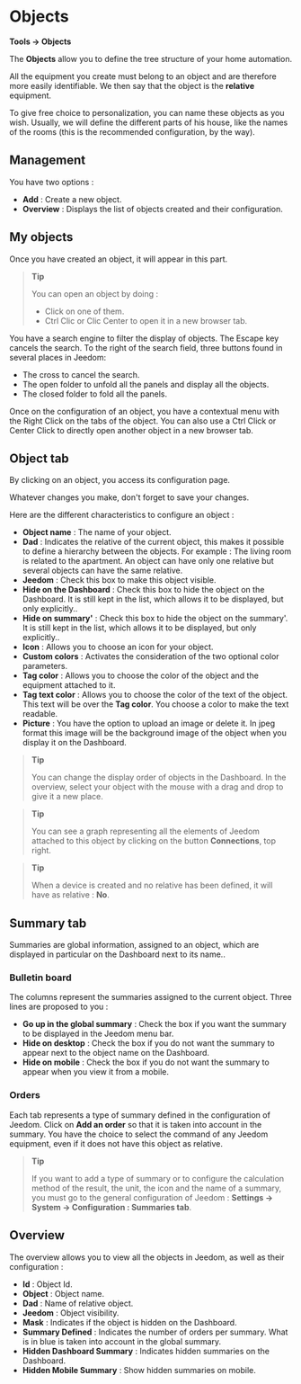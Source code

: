 # Objects
**Tools → Objects**

The **Objects** allow you to define the tree structure of your home automation.

All the equipment you create must belong to an object and are therefore more easily identifiable. We then say that the object is the **relative** equipment.

To give free choice to personalization, you can name these objects as you wish. Usually, we will define the different parts of his house, like the names of the rooms (this is the recommended configuration, by the way).

## Management

You have two options :
- **Add** : Create a new object.
- **Overview** : Displays the list of objects created and their configuration.

## My objects

Once you have created an object, it will appear in this part.

> **Tip**
>
> You can open an object by doing :
> - Click on one of them.
> - Ctrl Clic or Clic Center to open it in a new browser tab.

You have a search engine to filter the display of objects. The Escape key cancels the search.
To the right of the search field, three buttons found in several places in Jeedom:

- The cross to cancel the search.
- The open folder to unfold all the panels and display all the objects.
- The closed folder to fold all the panels.

Once on the configuration of an object, you have a contextual menu with the Right Click on the tabs of the object. You can also use a Ctrl Click or Center Click to directly open another object in a new browser tab.

## Object tab

By clicking on an object, you access its configuration page.

Whatever changes you make, don&#39;t forget to save your changes.

Here are the different characteristics to configure an object :

- **Object name** : The name of your object.
- **Dad** : Indicates the relative of the current object, this makes it possible to define a hierarchy between the objects. For example : The living room is related to the apartment. An object can have only one relative but several objects can have the same relative.
- **Jeedom** : Check this box to make this object visible.
- **Hide on the Dashboard** : Check this box to hide the object on the Dashboard. It is still kept in the list, which allows it to be displayed, but only explicitly..
- **Hide on summary'** : Check this box to hide the object on the summary'. It is still kept in the list, which allows it to be displayed, but only explicitly..
- **Icon** : Allows you to choose an icon for your object.
- **Custom colors** : Activates the consideration of the two optional color parameters.
- **Tag color** : Allows you to choose the color of the object and the equipment attached to it.
- **Tag text color** : Allows you to choose the color of the text of the object. This text will be over the **Tag color**. You choose a color to make the text readable.
- **Picture** : You have the option to upload an image or delete it. In jpeg format this image will be the background image of the object when you display it on the Dashboard.

> **Tip**
>
> You can change the display order of objects in the Dashboard. In the overview, select your object with the mouse with a drag and drop to give it a new place.

> **Tip**
>
> You can see a graph representing all the elements of Jeedom attached to this object by clicking on the button **Connections**, top right.

> **Tip**
>
> When a device is created and no relative has been defined, it will have as relative : **No**.

## Summary tab

Summaries are global information, assigned to an object, which are displayed in particular on the Dashboard next to its name..

### Bulletin board

The columns represent the summaries assigned to the current object. Three lines are proposed to you :

- **Go up in the global summary** : Check the box if you want the summary to be displayed in the Jeedom menu bar.
- **Hide on desktop** : Check the box if you do not want the summary to appear next to the object name on the Dashboard.
- **Hide on mobile** : Check the box if you do not want the summary to appear when you view it from a mobile.

### Orders

Each tab represents a type of summary defined in the configuration of Jeedom. Click on **Add an order** so that it is taken into account in the summary. You have the choice to select the command of any Jeedom equipment, even if it does not have this object as relative.

> **Tip**
>
> If you want to add a type of summary or to configure the calculation method of the result, the unit, the icon and the name of a summary, you must go to the general configuration of Jeedom : **Settings → System → Configuration : Summaries tab**.

## Overview

The overview allows you to view all the objects in Jeedom, as well as their configuration :

- **Id** : Object Id.
- **Object** : Object name.
- **Dad** : Name of relative object.
- **Jeedom** : Object visibility.
- **Mask** : Indicates if the object is hidden on the Dashboard.
- **Summary Defined** : Indicates the number of orders per summary. What is in blue is taken into account in the global summary.
- **Hidden Dashboard Summary** : Indicates hidden summaries on the Dashboard.
- **Hidden Mobile Summary** : Show hidden summaries on mobile.

